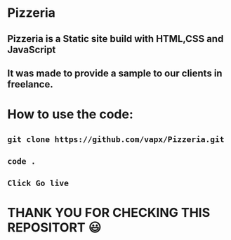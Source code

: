 # Pizzeria

## Pizzeria is a Static site build with HTML,CSS and JavaScript
## It was made to provide a sample to our clients in freelance.

# How to use the code:
## `git clone https://github.com/vapx/Pizzeria.git`
## `code .`
## `Click Go live`

# THANK YOU FOR CHECKING THIS REPOSITORT :smiley:
